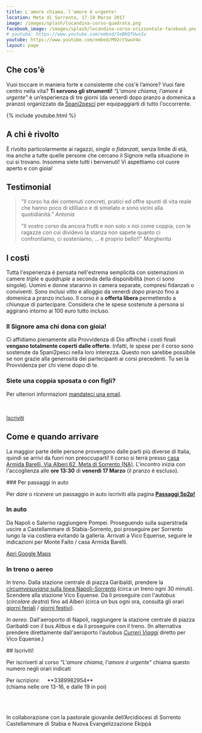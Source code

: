 ```yaml
---
title: L'amore chiama, l'amore è urgente!
location: Meta di Sorrento, 17-19 Marzo 2017
image: /images/splash/locandina-corso-quadrata.png
facebook_image: /images/splash/locandina-corso-orizzontale-facebook.png
# youtube: https://www.youtube.com/embed/SeBKQfUwoIw
youtube: https://www.youtube.com/embed/M92ctSwuV4o
layout: page
---
```


<div id="che-cosa" class="light-section">
<div class="max-width margin-auto padding-2-side padding-2-bottom" markdown="1">

## Che cos'è

Vuoi toccare in maniera forte e consistente che cos'è l’amore? Vuoi fare centro nella vita? **Ti servono gli strumenti!** *"L'amore chiama, l'amore è urgente"* è un’esperienza di tre giorni (da venerdì dopo pranzo a domenica a pranzo) organizzato da [5pani2pesci](http://5p2p.it) per equipaggiarti di tutto l'occorrente.

{% include youtube.html %}

</div>
</div>

<div id="a-chi">
<div class="max-width margin-auto padding-2-side padding-2-bottom" markdown="1">

## A chi è rivolto

È rivolto particolarmente ai ragazzi, _single_ o _fidanzati_, senza limite di età, ma anche a tutte quelle persone che cercano il Signore nella situazione in cui si trovano. Insomma siete tutti i benvenuti! Vi aspettiamo col cuore aperto e con gioia!

<!-- **Hai ulteriori domande?** Prima di scrivere, visita [la pagina delle domande frequenti]()! -->

</div>
</div>


<div id="testimonial" class="light-section">
<div class="max-width margin-auto padding-2-side padding-2-bottom" markdown="1">

## Testimonial

<!-- Cosa dice chi ha già partecipato prima di te: -->

> "Il corso ha dei contenuti concreti, pratici ed offre spunti di vita reale che hanno poco di idilliaco e di smielato e sono vicini alla quotidianità." <cite>Antonia</cite>
>
> "Il vostro corso da ancora frutti e non solo x noi come coppia, con le ragazze con cui dividevo la stanza non sapete quanto ci confrontiamo, ci sosteniamo, ... è proprio bello!!" <cite>Margherita</cite>


</div>
</div>

<div id="costi">
<div class="max-width margin-auto padding-2-side padding-2-bottom" markdown="1">

## I costi

Tutta l'esperienza è pensata nell'estrema semplicità con sistemazioni in camere *triple* e *quadruple* a seconda della disponibilità (non ci sono singole). Uomini e donne staranno in camera separate, compresi fidanzati o conviventi. Sono inclusi vitto e alloggio da venerdì _dopo_ pranzo fino a domenica a pranzo incluso. Il corso è a **offerta libera** permettendo a chiunque di partecipare. Considera che le spese sostenute a persona si aggirano intorno ai 100 euro tutto incluso.

### Il Signore ama chi dona con gioia!

Ci affidiamo pienamente alla Provvidenza di Dio affinché i costi finali **vengano totalmente coperti dalle offerte**. Infatti, le spese per il corso sono sostenute da 5pani2pesci nella loro interezza. Questo non sarebbe possibile se non grazie alla generosità dei partecipanti ai corsi precedenti. Tu sei la Provvidenza per chi viene dopo di te.

### Siete una coppia sposata o con figli?

Per ulteriori informazioni [mandateci una email](mailto:iscrizioni@5p2p.it).

<div style="height: 2rem;"></div>
<a data-scroll href="#anchor"><span class="btn">Iscriviti</span></a>

</div>
</div>


<div id="come" class="light-section">
<div class="max-width margin-auto padding-2-side padding-2-bottom" markdown="1">


## Come e quando arrivare

La maggior parte delle persone provengono dalle parti più diverse di Italia, quindi se arrivi da fuori non preoccuparti! Il corso si terrà presso [casa Armida Barelli, Via  Alberi 62, Meta di Sorrento (NA)](https://www.facebook.com/casaarmidabarelli/). L'incontro inizia con l'accoglienza alle **ore 13:30** di **venerdì 17 Marzo** (il pranzo è escluso).




<div class="important message" markdown="1">
### <i class="fa fa-map-marker padding-1-right" aria-hidden="true"></i> Per passaggi in auto

Per *dare* o *ricevere* un passaggio in auto iscriviti alla pagina **[Passaggi 5p2p!](https://www.facebook.com/groups/335153533552443/)**
</div>


### <i class="fa fa-car padding-1-right" aria-hidden="true"></i> In auto

Da Napoli o Salerno raggiungere Pompei. Proseguendo sulla superstrada uscire a Castellammare di Stabia-Sorrento, poi proseguire per Sorrento lungo la via costiera evitando la galleria. Arrivati a Vico Equense, seguire le indicazioni per Monte Faito / casa Armida Barelli.

[Apri Google Maps](https://www.google.it/maps/place/Casa+Di+Spiritualita'+Armida+Barelli/@40.6378053,14.4149224,13.47z/data=!4m5!3m4!1s0x133b99012d6b0285:0x79254728b44c664d!8m2!3d40.6470276!4d14.4222407?hl=en)

### <i class="fa fa-plane padding-1-right" aria-hidden="true"></i> In treno o aereo

_In treno._ Dalla stazione centrale di piazza Garibaldi, prendere la [_circumvesuviana_ sulla linea Napoli-Sorrento](http://www.eavsrl.it) (circa un treno ogni 30 minuti). Scendere alla stazione Vico Equense. Da lì proseguire con l'autobus (_circolare destra_) fino ad Alberi (circa un bus ogni ora, consulta gli orari [giorni feriali](http://www.eavsrl.it/web/sites/default/files/eavbus/Vico%20Equense%20Periodo%20Invernale%20Feriale.pdf) / [giorni festivi](http://www.eavsrl.it/web/sites/default/files/eavbus/Vico%20Equense%20Periodo%20Invernale%20Domenica%20e%20Festivi.pdf)).

_In aereo._ Dall'aeroporto di Napoli, raggiungere la stazione centrale di piazza Garibaldi con il bus _Alibus_ e da lì proseguire con il treno. (In alternativa prendere direttamente dall'aeroporto l'autobus [_Curreri Viaggi_](http://www.curreriviaggi.it) diretto per Vico Equense.)

</div>
</div>


<div id="anchor" >
<div class="max-width margin-auto padding-2-side padding-2-bottom" markdown="1">
<div class="center"  markdown="1">
## Iscriviti!
</div>

Per iscriverti al corso *"L'amore chiama, l'amore è urgente"* chiama questo numero negli orari indicati

<div class="box light margin-auto" markdown="1">
Per iscrizioni: &nbsp; &nbsp; **3389982954** &nbsp;<br>
</div>
<div class="center small-text">(chiama nelle ore 13-16, e dalle 19 in poi)</div>


</div>
</div>

<div class="center small-text" style="padding-top: 4rem;">
In collaborazione con la pastorale giovanile dell’Arcidiocesi di Sorrento Castellammare di Stabia e Nuova Evangelizzazione Ekippà
</div>
